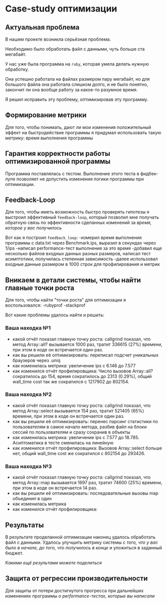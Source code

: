 # Case-study оптимизации

## Актуальная проблема
В нашем проекте возникла серьёзная проблема.

Необходимо было обработать файл с данными, чуть больше ста мегабайт.

У нас уже была программа на `ruby`, которая умела делать нужную обработку.

Она успешно работала на файлах размером пару мегабайт, но для большого файла она работала слишком долго, и не было понятно, закончит ли она вообще работу за какое-то разумное время.

Я решил исправить эту проблему, оптимизировав эту программу.

## Формирование метрики
Для того, чтобы понимать, дают ли мои изменения положительный эффект на быстродействие программы я придумал использовать
такую метрику: время выполнения программы 

## Гарантия корректности работы оптимизированной программы
Программа поставлялась с тестом. Выполнение этого теста в фидбек-лупе позволяет не допустить изменения логики программы
при оптимизации.

## Feedback-Loop
Для того, чтобы иметь возможность быстро проверять гипотезы я выстроил эффективный `feedback-loop`,
который позволил мне получать обратную связь по эффективности сделанных изменений за *время, которое у вас получилось*

Вот как я построил `feedback_loop`:
-измерил время выполнения программы с data.txt через Benchmark.ips, выразил в секундах через 1/ips
-написал performance-тест выполнения за это время
-добавил еще несколько файлов входных данных разных размеров, написал тест асимптотики, получилась степенная зависимость
-далее использовал входные данные размером в 1000 строк для профилирования и метрик

## Вникаем в детали системы, чтобы найти главные точки роста
Для того, чтобы найти "точки роста" для оптимизации я воспользовался:
-rubyprof
-stackprof

Вот какие проблемы удалось найти и решить:


### Ваша находка №1
- какой отчёт показал главную точку роста:
  callgrind показал, что метод Array::all? вызывается 1000 раз, тратит 336615 (27%) времени, при этом в коде он встречается один раз.
- как вы решили её оптимизировать:
  переписал подсчет уникальных браузеров через .uniq
- как изменилась метрика: увеличение ips с 6.146 до 7.577
- как изменился отчёт профилировщика:
  Число вызовов Array::all? сократилось до 154, время сократилось до 2313 (0.29%),
  общий wall_time cost так же сократился с 1217902 до 802154.

### Ваша находка №2
- какой отчёт показал главную точку роста:
  callgrind показал, что метод Array::select вызывается 154 раз, тратит 521405 (65%) времени, при этом в коде он встречается один раз.
- как вы решили её оптимизировать:
  перенес парсинг статистики по пользователям в самое начало метода, разбив файл на блоки сессий по пользователям и
  сразу сохранив в объекты
- как изменилась метрика: увеличение ips с 7.577 до 18.785. Асиптоматика в тесте сменилась на линейную
- как изменился отчёт профилировщика:
  Вызовов Array::select больше нет, общий wall_time cost же сократился с 802154 до 293426.

### Ваша находка №3
- какой отчёт показал главную точку роста:
  callgrind показал, что метод Array::map вызывается 1697 раз, тратит 74600 (25%) времени, при этом в коде он встречается 14 раз.
- как вы решили её оптимизировать:
  последовательные вызовы map объединил в один
- как изменилась метрика
- как изменился отчёт профилировщика:


## Результаты
В результате проделанной оптимизации наконец удалось обработать файл с данными.
Удалось улучшить метрику системы с *того, что у вас было в начале, до того, что получилось в конце* и уложиться в заданный бюджет.

*Какими ещё результами можете поделиться*

## Защита от регрессии производительности
Для защиты от потери достигнутого прогресса при дальнейших изменениях программы *о performance-тестах, которые вы написали*

